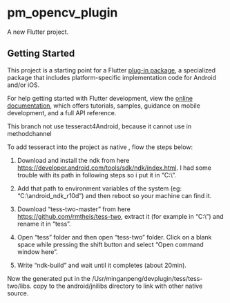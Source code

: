 # pm_opencv_plugin

A new Flutter project.

## Getting Started

This project is a starting point for a Flutter
[plug-in package](https://flutter.dev/developing-packages/),
a specialized package that includes platform-specific implementation code for
Android and/or iOS.

For help getting started with Flutter development, view the
[online documentation](https://flutter.dev/docs), which offers tutorials,
samples, guidance on mobile development, and a full API reference.

This branch not use tesseract4Android, because it cannot use in methodchannel 

To add tesseract into the project as native , flow the steps below:

1) Download and install the ndk from here https://developer.android.com/tools/sdk/ndk/index.html. I had some trouble with its path in following steps so i put it in “C:\”.

2) Add that path to environment variables of the system (eg: “C:\android_ndk_r10d”) and then reboot so your machine can find it.

3) Download “tess-two-master” from here https://github.com/rmtheis/tess-two, extract it (for example in “C:\”) and rename it in “tess”.

4) Open “tess” folder and then open “tess-two” folder. Click on a blank space while pressing the shift button and select “Open command window here”.

5) Write “ndk-build” and wait until it completes (about 20min).

Now the generated put in the /Usr/minganpeng/devplugin/tess/tess-two/libs.
copy to the android/jnilibs directory to link with other native source.

